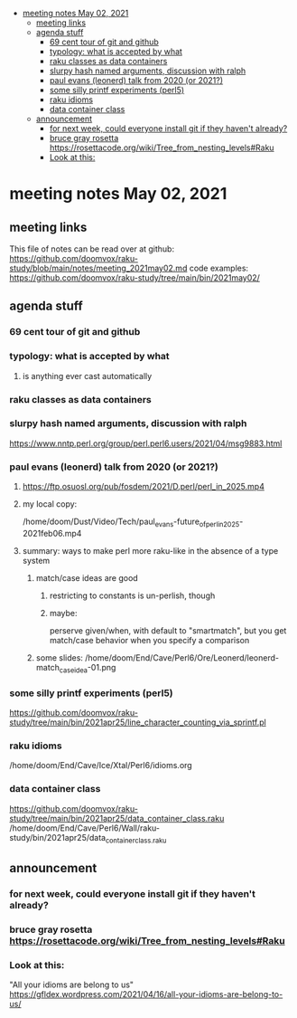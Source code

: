 - [meeting notes May 02, 2021](#org1308b53)
  - [meeting links](#org4d079f8)
  - [agenda stuff](#orgeda268b)
    - [69 cent tour of git and github](#org772dce9)
    - [typology: what is accepted by what](#orga203799)
    - [raku classes as data containers](#orgc728c6c)
    - [slurpy hash named arguments, discussion with ralph](#orgcc80bab)
    - [paul evans (leonerd) talk from 2020 (or 2021?)](#org2b2c7a3)
    - [some silly printf experiments (perl5)](#org8103d08)
    - [raku idioms](#org933b168)
    - [data container class](#org95e975b)
  - [announcement](#org709d874)
    - [for next week, could everyone install git if they haven't already?](#org94faa33)
    - [bruce gray rosetta  <https://rosettacode.org/wiki/Tree_from_nesting_levels#Raku>](#orgc8d36bd)
    - [Look at this:](#org5a2956b)


<a id="org1308b53"></a>

# meeting notes May 02, 2021


<a id="org4d079f8"></a>

## meeting links

This file of notes can be read over at github: <https://github.com/doomvox/raku-study/blob/main/notes/meeting_2021may02.md> code examples: <https://github.com/doomvox/raku-study/tree/main/bin/2021may02/>


<a id="orgeda268b"></a>

## agenda stuff


<a id="org772dce9"></a>

### 69 cent tour of git and github


<a id="orga203799"></a>

### typology: what is accepted by what

1.  is anything ever cast automatically


<a id="orgc728c6c"></a>

### raku classes as data containers


<a id="orgcc80bab"></a>

### slurpy hash named arguments, discussion with ralph

<https://www.nntp.perl.org/group/perl.perl6.users/2021/04/msg9883.html>


<a id="org2b2c7a3"></a>

### paul evans (leonerd) talk from 2020 (or 2021?)

1.  <https://ftp.osuosl.org/pub/fosdem/2021/D.perl/perl_in_2025.mp4>

2.  my local copy:

    /home/doom/Dust/Video/Tech/paul<sub>evans</sub>-future<sub>of</sub><sub>perl</sub><sub>in</sub><sub>2025</sub>-2021feb06.mp4

3.  summary: ways to make perl more raku-like in the absence of a type system

    1.  match/case ideas are good
    
        1.  restricting to constants is un-perlish, though
        
        2.  maybe:
        
            perserve given/when, with default to "smartmatch", but you get match/case behavior when you specify a comparison
    
    2.  some slides: /home/doom/End/Cave/Perl6/Ore/Leonerd/leonerd-match<sub>case</sub><sub>idea</sub>-01.png


<a id="org8103d08"></a>

### some silly printf experiments (perl5)

<https://github.com/doomvox/raku-study/tree/main/bin/2021apr25/line_character_counting_via_sprintf.pl>


<a id="org933b168"></a>

### raku idioms

/home/doom/End/Cave/Ice/Xtal/Perl6/idioms.org


<a id="org95e975b"></a>

### data container class

<https://github.com/doomvox/raku-study/tree/main/bin/2021apr25/data_container_class.raku> /home/doom/End/Cave/Perl6/Wall/raku-study/bin/2021apr25/data<sub>container</sub><sub>class.raku</sub>


<a id="org709d874"></a>

## announcement


<a id="org94faa33"></a>

### for next week, could everyone install git if they haven't already?


<a id="orgc8d36bd"></a>

### bruce gray rosetta  <https://rosettacode.org/wiki/Tree_from_nesting_levels#Raku>


<a id="org5a2956b"></a>

### Look at this:

"All your idioms are belong to us" <https://gfldex.wordpress.com/2021/04/16/all-your-idioms-are-belong-to-us/>
